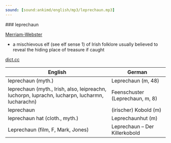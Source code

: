 ```yaml
---
sound: [sound:ankimd/english/mp3/leprechaun.mp3]
---
```


\### leprechaun

[Merriam-Webster](https://www.merriam-webster.com/dictionary/leprechaun)

- a mischievous elf (see elf sense 1) of Irish folklore usually believed to reveal the hiding place of treasure if caught

[dict.cc](https://www.dict.cc/leprechaun)

| English        | German       |
| -------------- | ------------ |
| leprechaun (myth.) | Leprechaun (m, 48) |
| leprechaun (myth., Irish, also, leipreachn, luchorpn, luprachn, lucharpn, lucharmn, lucharachn) | Feenschuster (Leprechaun, m, 8) |
| leprechaun | (irischer) Kobold (m) |
| leprechaun hat (cloth., myth.) | Leprechaunhut (m) |
| Leprechaun (film, F, Mark, Jones) | Leprechaun – Der Killerkobold |
